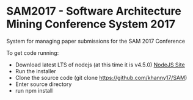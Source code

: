 # SAM2017 - Software Architecture Mining Conference System 2017

System for managing paper submissions for the SAM 2017 Conference




To get code running:
- Download latest LTS of nodejs (at this time it is v4.5.0) [NodeJS Site](https://nodejs.org/en/)
- Run the installer
- Clone the source code (git clone https://github.com/khanny17/SAM)
- Enter source directory
- run npm install
